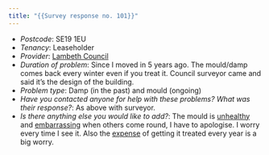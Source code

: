 ```yaml
---
title: "{{Survey response no. 101}}"
---
```


- *Postcode*: SE19 1EU 
- *Tenancy*: Leaseholder 
- *Provider*: [Lambeth Council](providers/lambeth)
- *Duration of problem*: Since I moved in 5 years ago. The mould/damp comes back every winter even if you treat it. Council surveyor came and said it’s the design of the building.
- *Problem type*: Damp (in the past) and mould (ongoing)
- *Have you contacted anyone for help with these problems? What was their response?*: As above with surveyor. 
- *Is there anything else you would like to add?*: The mould is [unhealthy](cause-effect-affect/health) and [embarrassing](cause-effect-affect/shame) when others come round, I have to apologise. I worry every time I see it. Also the [expense](cause-effect-affect/finances) of getting it treated every year is a big worry. 